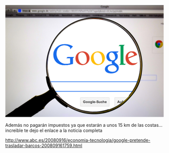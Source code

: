 ![Image Google](google-485611_1280.png)

Además no pagarán impuestos ya que estarán a unos 15 km de las costas… increible te dejo el enlace a la noticia completa

http://www.abc.es/20080916/economia-tecnologia/google-pretende-trasladar-barcos-200809161759.html
